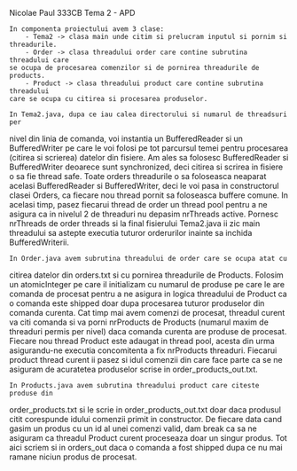 Nicolae Paul
333CB
                             Tema 2 - APD

    In componenta proiectului avem 3 clase:
        - Tema2 -> clasa main unde citim si prelucram inputul si pornim si
    threadurile.
        - Order -> clasa threadului order care contine subrutina threadului care
    se ocupa de procesarea comenzilor si de pornirea threadurile de products.
        - Product -> clasa threadului product care contine subrutina threadului
    care se ocupa cu citirea si procesarea produselor.

    In Tema2.java, dupa ce iau calea directorului si numarul de threadsuri per
nivel din linia de comanda, voi instantia un BufferedReader si un BufferedWriter
pe care le voi folosi pe tot parcursul temei pentru procesarea (citirea si
scrierea) datelor din fisiere. Am ales sa folosesc BufferedReader si BufferedWriter
deoarece sunt synchronized, deci citirea si scrirea in fisiere o sa fie thread safe.
Toate orders threadurile o sa foloseasca neaparat acelasi BufferedReader si
BufferedWriter, deci le voi pasa in constructorul clasei Orders, ca fiecare
nou thread pornit sa foloseasca buffere comune.
    In acelasi timp, pasez fiecarui thread de order un thread pool pentru a ne
asigura ca in nivelul 2 de threaduri nu depasim nrThreads active.
    Pornesc nrThreads de order threads si la final fisierului Tema2.java ii zic
main threadului sa astepte executia tuturor orderurilor inainte sa inchida
BufferedWriterii.

    In Order.java avem subrutina threadului de order care se ocupa atat cu
citirea datelor din orders.txt si cu pornirea threadurile de Products.
    Folosim un atomicInteger pe care il initializam cu numarul de produse pe care
le are comanda de procesat pentru a ne asigura in logica threadului de Product
ca o comanda este shipped doar dupa procesarea tuturor produselor din comanda curenta.
    Cat timp mai avem comenzi de procesat, threadul curent va citi comanda si
va porni nrProducts de Products (numarul maxim de threaduri permis per nivel)
daca comanda curenta are produse de procesat. Fiecare nou thread Product
este adaugat in thread pool, acesta din urma asigurandu-ne executia concomitenta
a fix nrProducts threaduri.
    Fiecarui product thread curent ii pasez si idul comenzii din care face
parte ca se ne asiguram de acuratetea produselor scrise in order_products_out.txt.

    In Products.java avem subrutina threadului product care citeste produse din
order_products.txt si le scrie in order_products_out.txt doar daca produsul citit
corespunde idului comenzii primit in constructor. De fiecare data cand gasim un
produs cu un id al unei comenzi valid, dam break ca sa ne asiguram ca threadul
Product curent proceseaza doar un singur produs.
    Tot aici scriem si in orders_out daca o comanda a fost shipped dupa ce nu
mai ramane niciun produs de procesat.
